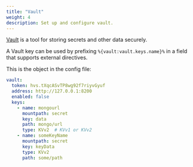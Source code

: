 ```yaml
---
title: "Vault"
weight: 4
description: Set up and configure vault.
---
```


[Vault](https://www.vaultproject.io/) is a tool for storing secrets and other data securely.

A Vault key can be used by prefixing `%{vault:vault.keys.name}%` in a field that supports external directives.

This is the object in the config file:

```yaml
vault:
  token: hvs.tXqcASvTP8wg92f7riyvGyuf
  address: http://127.0.0.1:8200
  enabled: false
  keys:
    - name: mongourl
      mountpath: secret
      key: data
      path: mongo/url
      type: KVv2  # KVv1 or KVv2
    - name: someKeyName
      mountpath: secret
      key: keyData
      type: KVv2
      path: some/path
```
